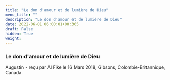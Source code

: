 ```yaml
---
title: "Le don d'amour et de lumière de Dieu"
menu_title: ""
description: "Le don d'amour et de lumière de Dieu"
date: 2022-06-01 06:00:01+00:365
draft: False
hidden: True
weight:
---
```

### Le don d'amour et de lumière de Dieu

Augustin - reçu par Al Fike le 16 Mars 2018, Gibsons, Colombie-Britannique, Canada.



